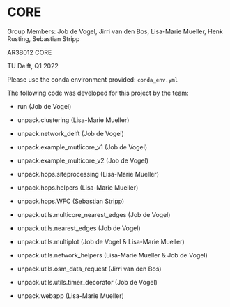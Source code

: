# CORE

Group Members: Job de Vogel, Jirri van den Bos, Lisa-Marie Mueller, Henk Rusting, Sebastian Stripp

AR3B012 CORE

TU Delft, Q1 2022

Please use the conda environment provided: `conda_env.yml`


The following code was developed for this project by the team:
- run (Job de Vogel)

- unpack.clustering (Lisa-Marie Mueller)
- unpack.network_delft (Job de Vogel)
- unpack.example_mutlicore_v1 (Job de Vogel)
- unpack.example_multicore_v2 (Job de Vogel)

- unpack.hops.siteprocessing (Lisa-Marie Mueller)
- unpack.hops.helpers (Lisa-Marie Mueller)
- unpack.hops.WFC (Sebastian Stripp)

- unpack.utils.multicore_nearest_edges (Job de Vogel)
- unpack.utils.nearest_edges (Job de Vogel)
- unpack.utils.multiplot (Job de Vogel & Lisa-Marie Mueller)
- unpack.utils.network_helpers (Lisa-Marie Mueller & Job de Vogel)
- unpack.utils.osm_data_request (Jirri van den Bos)

- unpack.utils.utils.timer_decorator (Job de Vogel)

- unpack.webapp (Lisa-Marie Mueller)